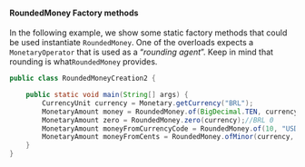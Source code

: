 #### RoundedMoney Factory methods


In the following example, we show some static factory methods that could be used instantiate `RoundedMoney`.  One of the overloads expects a `MonetaryOperator` that is used as a “*rounding agent*”. Keep in mind that rounding is what`RoundedMoney` provides.


```java
public class RoundedMoneyCreation2 {

    public static void main(String[] args) {
        CurrencyUnit currency = Monetary.getCurrency("BRL");
        MonetaryAmount money = RoundedMoney.of(BigDecimal.TEN, currency, MonetaryOperators.rounding()); //BRL 10
        MonetaryAmount zero = RoundedMoney.zero(currency);//BRL 0
        MonetaryAmount moneyFromCurrencyCode = RoundedMoney.of(10, "USD");//USD 10
        MonetaryAmount moneyFromCents = RoundedMoney.ofMinor(currency, 100_00);//BRL 10
    }
}
```